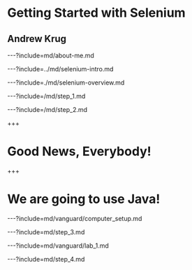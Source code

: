 # Getting Started with Selenium

## Andrew Krug

---?include=md/about-me.md

---?include=../md/selenium-intro.md

---?include=./md/selenium-overview.md

---?include=/md/step_1.md

---?include=/md/step_2.md

+++ 

# Good News, Everybody!

+++

# We are going to use Java!

---?include=md/vanguard/computer_setup.md

---?include=md/step_3.md

---?include=md/vanguard/lab_1.md

---?include=md/step_4.md

